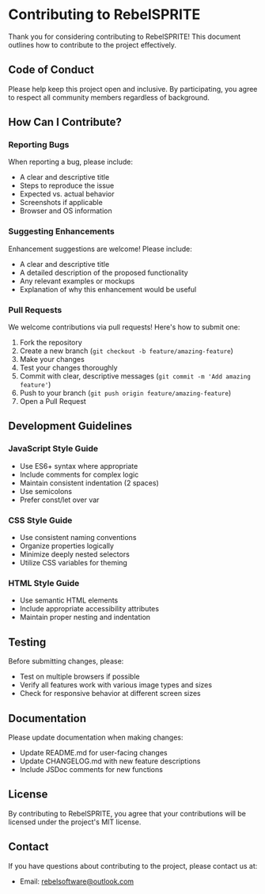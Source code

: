 # Contributing to RebelSPRITE

Thank you for considering contributing to RebelSPRITE! This document outlines how to contribute to the project effectively.

## Code of Conduct

Please help keep this project open and inclusive. By participating, you agree to respect all community members regardless of background.

## How Can I Contribute?

### Reporting Bugs

When reporting a bug, please include:

- A clear and descriptive title
- Steps to reproduce the issue
- Expected vs. actual behavior
- Screenshots if applicable
- Browser and OS information

### Suggesting Enhancements

Enhancement suggestions are welcome! Please include:

- A clear and descriptive title
- A detailed description of the proposed functionality
- Any relevant examples or mockups
- Explanation of why this enhancement would be useful

### Pull Requests

We welcome contributions via pull requests! Here's how to submit one:

1. Fork the repository
2. Create a new branch (`git checkout -b feature/amazing-feature`)
3. Make your changes
4. Test your changes thoroughly
5. Commit with clear, descriptive messages (`git commit -m 'Add amazing feature'`)
6. Push to your branch (`git push origin feature/amazing-feature`)
7. Open a Pull Request

## Development Guidelines

### JavaScript Style Guide

- Use ES6+ syntax where appropriate
- Include comments for complex logic
- Maintain consistent indentation (2 spaces)
- Use semicolons
- Prefer const/let over var

### CSS Style Guide

- Use consistent naming conventions
- Organize properties logically
- Minimize deeply nested selectors
- Utilize CSS variables for theming

### HTML Style Guide

- Use semantic HTML elements
- Include appropriate accessibility attributes
- Maintain proper nesting and indentation

## Testing

Before submitting changes, please:

- Test on multiple browsers if possible
- Verify all features work with various image types and sizes
- Check for responsive behavior at different screen sizes

## Documentation

Please update documentation when making changes:

- Update README.md for user-facing changes
- Update CHANGELOG.md with new feature descriptions
- Include JSDoc comments for new functions

## License

By contributing to RebelSPRITE, you agree that your contributions will be licensed under the project's MIT license.

## Contact

If you have questions about contributing to the project, please contact us at:
- Email: rebelsoftware@outlook.com
